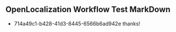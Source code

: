 ## OpenLocalization Workflow Test MarkDown
* 714a49c1-b428-41d3-8445-6566b6ad942e 
thanks!<!--HONumber=Mar16_HO3-->

